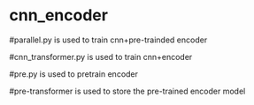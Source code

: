 # cnn_encoder

#parallel.py is used to train cnn+pre-trainded encoder

#cnn_transformer.py is used to train cnn+encoder

#pre.py is used to pretrain encoder

#pre-transformer is used to store the pre-trained encoder model
